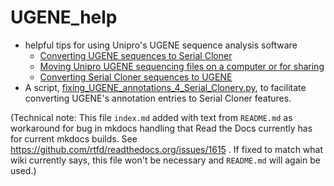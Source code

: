 # UGENE_help
* helpful tips for using Unipro's UGENE sequence analysis software
    * [Converting UGENE sequences to Serial Cloner](https://github.com/fomightez/UGENE_help/blob/master/Converting%20UGENE%20sequences%20to%20Serial%20Cloner.md)
    * [Moving Unipro UGENE sequencing files on a computer or for sharing](https://github.com/fomightez/UGENE_help/blob/master/Moving%20Unipro%20UGENE%20sequencing%20files%20on%20a%20computer%20or%20for%20sharing.md)
    * [Converting Serial Cloner sequences to UGENE](https://github.com/fomightez/UGENE_help/blob/master/Converting%20Serial%20Cloner%20sequences%20to%20UGENE.md)
* A script, [fixing_UGENE_annotations_4_Serial_Clonerv.py](https://github.com/fomightez/UGENE_help/blob/master/fixing_UGENE_annotations_4_Serial_Cloner.py), to facilitate converting UGENE's annotation entries to Serial Cloner features.


(Technical note: This file `index.md` added with text from `README.md` as workaround for bug in mkdocs handling that Read the Docs currently has for current mkdocs builds. See https://github.com/rtfd/readthedocs.org/issues/1615 . If fixed to match what wiki currently says, this file won't be necessary and `README.md` will again be used.)
